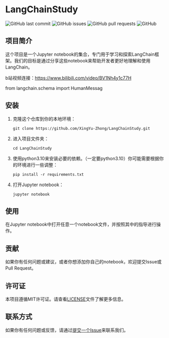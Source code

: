 # LangChainStudy
![GitHub last commit](https://img.shields.io/github/last-commit/XingYu-Zhong/LangChainStudy)
![GitHub issues](https://img.shields.io/github/issues/XingYu-Zhong/LangChainStudy)
![GitHub pull requests](https://img.shields.io/github/issues-pr/XingYu-Zhong/LangChainStudy)
![GitHub](https://img.shields.io/github/license/XingYu-Zhong/LangChainStudy)

## 项目简介

这个项目是一个Jupyter notebook的集合，专门用于学习和探索LangChain框架。我们的目标是通过分享这些notebook来帮助开发者更好地理解和使用LangChain。

b站视频连接：https://www.bilibili.com/video/BV1Nh4y1c77H

from langchain.schema import HumanMessag
## 安装

1. 克隆这个仓库到你的本地环境：

    ```
    git clone https://github.com/XingYu-Zhong/LangChainStudy.git
    ```

2. 进入项目文件夹：

    ```
    cd LangChainStudy
    ```

3. 使用python3.10来安装必要的依赖。（一定要python3.10）你可能需要根据你的环境进行一些调整：

    ```
    pip install -r requirements.txt
    ```

4. 打开Jupyter notebook：

    ```
    jupyter notebook
    ```

## 使用

在Jupyter notebook中打开任意一个notebook文件，并按照其中的指导进行操作。

## 贡献

如果你有任何问题或建议，或者你想添加你自己的notebook，欢迎提交Issue或Pull Request。

## 许可证

本项目遵循MIT许可证。请查看[LICENSE](LICENSE)文件了解更多信息。

## 联系方式

如果你有任何问题或反馈，请通过[提交一个Issue](https://github.com/XingYu-Zhong/LangChainStudy/issues/new)来联系我们。
